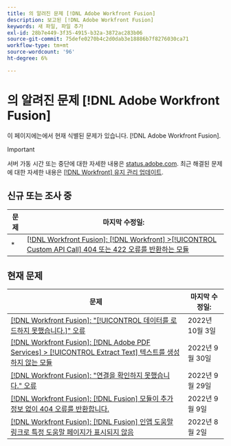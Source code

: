 ```yaml
---
title: 의 알려진 문제 [!DNL Adobe Workfront Fusion]
description: 보고된 [!DNL Adobe Workfront Fusion]
keywords: 새 파일, 파일 추가
exl-id: 28b7e449-3f35-4915-b32a-3872ac283b06
source-git-commit: 75defe0270b4c2d0dab3e18886b7f8276030ca71
workflow-type: tm+mt
source-wordcount: '96'
ht-degree: 6%

---
```


# 의 알려진 문제 [!DNL Adobe Workfront Fusion]

이 페이지에는에서 현재 식별된 문제가 있습니다. [!DNL Adobe Workfront Fusion].

>[!IMPORTANT]
>
>서버 가동 시간 또는 중단에 대한 자세한 내용은 [status.adobe.com](https://status.adobe.com). 최근 해결된 문제에 대한 자세한 내용은 [[!DNL Workfront] 유지 관리 업데이트](../maintenance/current-updates.md).

## 신규 또는 조사 중

| **문제** | **마지막 수정일:** |
|-----------------------------------------------------------------------------------|-------------------|
* | [[!DNL Workfront Fusion]: [!DNL Workfront] >[!UICONTROL  Custom API Call] 404 또는 422 오류를 반환하는 모듈](known-issues-workfront-fusion/fusion-api-reports-422-404-errors.md) | 2022년 10월 3일 |

## 현재 문제

| **문제** | **마지막 수정일:** |
|-----------------------------------------------------------------------------------|-------------------|
| [[!DNL Workfront Fusion]: &quot;[!UICONTROL 데이터를 로드하지 못했습니다.]&quot; 오류](known-issues-workfront-fusion/fusion-failed-to-load-data-error.md) | 2022년 10월 3일 |
| [[!DNL Workfront Fusion]: [!DNL Adobe PDF Services] > [!UICONTROL Extract Text] 텍스트를 생성하지 않는 모듈](known-issues-workfront-fusion/fusion-pdf-extract-text.md) | 2022년 9월 30일 |
| [[!DNL Workfront Fusion]: &quot;연결을 확인하지 못했습니다.&quot; 오류](known-issues-workfront-fusion/fusion-401-error-must-reauthenicate-connection.md) | 2022년 9월 29일 |
| [[!DNL Workfront Fusion]: [!DNL Fusion] 모듈이 추가 정보 없이 404 오류를 반환합니다.](known-issues-workfront-fusion/fusion-404-error-no-description.md) | 2022년 9월 9일 |
| [[!DNL Workfront Fusion]: [!DNL Fusion] 인앱 도움말 링크로 특정 도움말 페이지가 표시되지 않음](known-issues-workfront-fusion/help-links-in-modules-not-working.md) | 2022년 8월 2일 |
